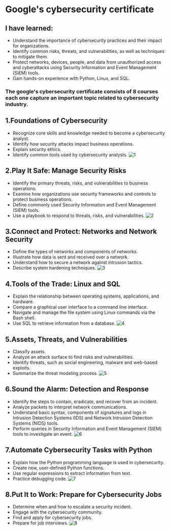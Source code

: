 # Google's cybersecurity certificate
## I have learned:
- Understand the importance of cybersecurity practices and their impact for organizations.
- Identify common risks, threats, and vulnerabilities, as well as techniques to mitigate them.
- Protect networks, devices, people, and data from unauthorized access and cyberattacks using Security Information and Event Management (SIEM) tools.
- Gain hands-on experience with Python, Linux, and SQL.
### The google's cybersecurity certificate consists of 8 courses each one capture an important topic related to cybersecurity industry.

## 1.Foundations of Cybersecurity
- Recognize core skills and knowledge needed to become a cybersecurity analyst.
- Identify how security attacks impact business operations.
- Explain security ethics.
- Identify common tools used by cybersecurity analysts.
![1](https://github.com/Abdelslam1999/Google-s-cybersecurity-certificate/assets/97275603/b831190d-a2fe-4aed-8057-b66bb5056c60)

## 2.Play It Safe: Manage Security Risks
- Identify the primary threats, risks, and vulnerabilities to business operations.
- Examine how organizations use security frameworks and controls to protect business operations.
- Define commonly used Security Information and Event Management (SIEM) tools.
- Use a playbook to respond to threats, risks, and vulnerabilities.
![2](https://github.com/Abdelslam1999/Google-s-cybersecurity-certificate/assets/97275603/37885c7c-f08b-486a-a80c-55ffafb83a0c)

## 3.Connect and Protect: Networks and Network Security
- Define the types of networks and components of networks.
- Illustrate how data is sent and received over a network.
- Understand how to secure a network against intrusion tactics.
- Describe system hardening techniques.
![3](https://github.com/Abdelslam1999/Google-s-cybersecurity-certificate/assets/97275603/3a8351b4-9fcb-49a9-9a32-68bba09566ed)

## 4.Tools of the Trade: Linux and SQL
- Explain the relationship between operating systems, applications, and hardware.
- Compare a graphical user interface to a command line interface.
- Navigate and manage the file system using Linux commands via the Bash shell.
- Use SQL to retrieve information from a database.
![4](https://github.com/Abdelslam1999/Google-s-cybersecurity-certificate/assets/97275603/6931a18f-72ee-4c80-b839-8545e3f2eaa2)

## 5.Assets, Threats, and Vulnerabilities
- Classify assets.
- Analyze an attack surface to find risks and vulnerabilities.
- Identify threats, such as social engineering, malware and web-based exploits.
- Summarize the threat modeling process.
![5](https://github.com/Abdelslam1999/Google-s-cybersecurity-certificate/assets/97275603/2db47e70-2ca9-4dd3-9584-2cd869000bc5)

## 6.Sound the Alarm: Detection and Response
- Identify the steps to contain, eradicate, and recover from an incident.
- Analyze packets to interpret network communications.
- Understand basic syntax, components of signatures and logs in Intrusion Detection Systems (IDS) and Network Intrusion Detection Systems (NIDS) tools.
- Perform queries in Security Information and Event Management (SIEM) tools to investigate an event.
![6](https://github.com/Abdelslam1999/Google-s-cybersecurity-certificate/assets/97275603/04283267-c13f-434c-af76-c308ad29ea67)

## 7.Automate Cybersecurity Tasks with Python
- Explain how the Python programming language is used in cybersecurity.
- Create new, user-defined Python functions.
- Use regular expressions to extract information from text.
- Practice debugging code.
![7](https://github.com/Abdelslam1999/Google-s-cybersecurity-certificate/assets/97275603/ce1820bd-2176-469f-b46f-30b26d846762)

## 8.Put It to Work: Prepare for Cybersecurity Jobs
- Determine when and how to escalate a security incident.
- Engage with the cybersecurity community.
- Find and apply for cybersecurity jobs.
- Prepare for job interviews.
  ![8](https://github.com/Abdelslam1999/Google-s-cybersecurity-certificate/assets/97275603/a5fb3920-2042-489c-a9df-c2fabe7c34b0)
